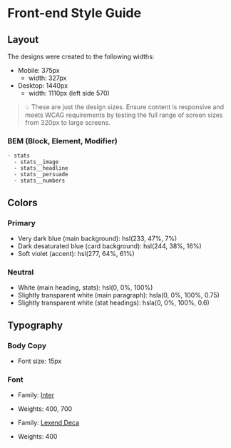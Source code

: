 # Front-end Style Guide

## Layout

The designs were created to the following widths:

- Mobile: 375px
  - width: 327px
- Desktop: 1440px
  - width: 1110px (left side 570)

> 💡 These are just the design sizes. Ensure content is responsive and meets WCAG requirements by testing the full range of screen sizes from 320px to large screens.

### BEM (Block, Element, Modifier)

```
- stats
  - stats__image
  - stats__headline
  - stats__persuade
  - stats__numbers
```

## Colors

### Primary

- Very dark blue (main background): hsl(233, 47%, 7%)
- Dark desaturated blue (card background): hsl(244, 38%, 16%)
- Soft violet (accent): hsl(277, 64%, 61%)

### Neutral

- White (main heading, stats): hsl(0, 0%, 100%)
- Slightly transparent white (main paragraph): hsla(0, 0%, 100%, 0.75)
- Slightly transparent white (stat headings): hsla(0, 0%, 100%, 0.6)

## Typography

### Body Copy

- Font size: 15px

### Font

- Family: [Inter](https://fonts.google.com/specimen/Inter)
- Weights: 400, 700

- Family: [Lexend Deca](https://fonts.google.com/specimen/Lexend+Deca)
- Weights: 400
